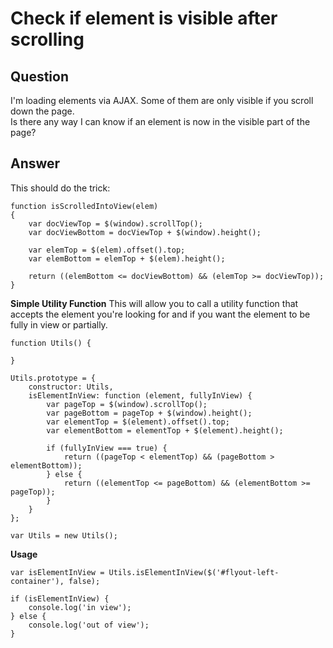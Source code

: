 
# Check if element is visible after scrolling

## Question
        
I'm loading elements via AJAX. Some of them are only visible if you scroll down the page.  
Is there any way I can know if an element is now in the visible part of the page?

## Answer
        
This should do the trick:

    function isScrolledIntoView(elem)
    {
        var docViewTop = $(window).scrollTop();
        var docViewBottom = docViewTop + $(window).height();
    
        var elemTop = $(elem).offset().top;
        var elemBottom = elemTop + $(elem).height();
    
        return ((elemBottom <= docViewBottom) && (elemTop >= docViewTop));
    }
    

**Simple Utility Function** This will allow you to call a utility function that accepts the element you're looking for and if you want the element to be fully in view or partially.

    function Utils() {
    
    }
    
    Utils.prototype = {
        constructor: Utils,
        isElementInView: function (element, fullyInView) {
            var pageTop = $(window).scrollTop();
            var pageBottom = pageTop + $(window).height();
            var elementTop = $(element).offset().top;
            var elementBottom = elementTop + $(element).height();
    
            if (fullyInView === true) {
                return ((pageTop < elementTop) && (pageBottom > elementBottom));
            } else {
                return ((elementTop <= pageBottom) && (elementBottom >= pageTop));
            }
        }
    };
    
    var Utils = new Utils();
    

**Usage**

    var isElementInView = Utils.isElementInView($('#flyout-left-container'), false);
    
    if (isElementInView) {
        console.log('in view');
    } else {
        console.log('out of view');
    }
